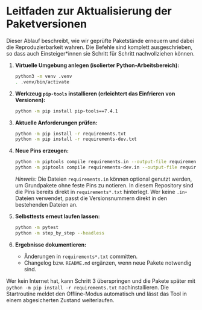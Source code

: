 # Leitfaden zur Aktualisierung der Paketversionen

Dieser Ablauf beschreibt, wie wir geprüfte Paketstände erneuern und dabei die
Reproduzierbarkeit wahren. Die Befehle sind komplett ausgeschrieben, so dass
auch Einsteiger*innen sie Schritt für Schritt nachvollziehen können.

1. **Virtuelle Umgebung anlegen (isolierter Python-Arbeitsbereich):**

   ```bash
   python3 -m venv .venv
   . .venv/bin/activate
   ```

2. **Werkzeug `pip-tools` installieren (erleichtert das Einfrieren von Versionen):**

   ```bash
   python -m pip install pip-tools==7.4.1
   ```

3. **Aktuelle Anforderungen prüfen:**

   ```bash
   python -m pip install -r requirements.txt
   python -m pip install -r requirements-dev.txt
   ```

4. **Neue Pins erzeugen:**

   ```bash
   python -m piptools compile requirements.in --output-file requirements.txt
   python -m piptools compile requirements-dev.in --output-file requirements-dev.txt
   ```

   *Hinweis:* Die Dateien `requirements.in` können optional genutzt werden, um
   Grundpakete ohne feste Pins zu notieren. In diesem Repository sind die Pins
   bereits direkt in `requirements*.txt` hinterlegt. Wer keine `.in`-Dateien
   verwendet, passt die Versionsnummern direkt in den bestehenden Dateien an.

5. **Selbsttests erneut laufen lassen:**

   ```bash
   python -m pytest
   python -m step_by_step --headless
   ```

6. **Ergebnisse dokumentieren:**

   - Änderungen in `requirements*.txt` committen.
   - Changelog bzw. `README.md` ergänzen, wenn neue Pakete notwendig sind.

Wer kein Internet hat, kann Schritt 3 überspringen und die Pakete später mit
`python -m pip install -r requirements.txt` nachinstallieren. Die Startroutine
meldet den Offline-Modus automatisch und lässt das Tool in einem abgesicherten
Zustand weiterlaufen.
